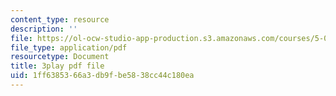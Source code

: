 ```yaml
---
content_type: resource
description: ''
file: https://ol-ocw-studio-app-production.s3.amazonaws.com/courses/5-07sc-biological-chemistry-i-fall-2013/1ff6385366a3db9fbe5838cc44c180ea_922Oig1HWG8.pdf
file_type: application/pdf
resourcetype: Document
title: 3play pdf file
uid: 1ff63853-66a3-db9f-be58-38cc44c180ea
---
```

